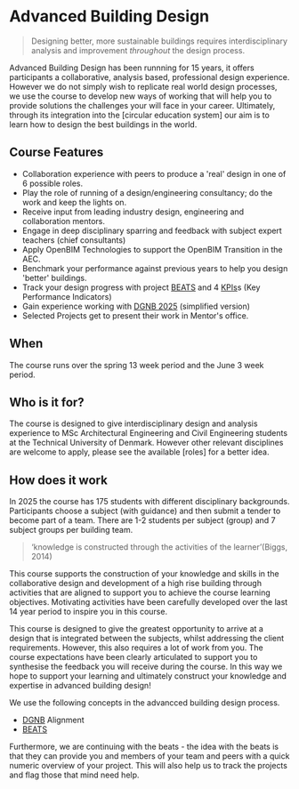 # Advanced Building Design
> Designing better, more sustainable buildings requires interdisciplinary analysis and improvement *throughout* the design process.

Advanced Building Design has been runnning for 15 years, it offers participants a collaborative, analysis based, professional design experience. However we do not simply wish to replicate real world design processes, we use the course to develop new ways of working that will help you to provide solutions the challenges your will face in your career. Ultimately, through its integration into the [circular education system] our aim is to learn how to design the best buildings in the world.

## Course Features
* Collaboration experience with peers to produce a 'real' design in one of 6 possible roles.
* Play the role of running of a design/engineering consultancy; do the work and keep the lights on.
* Receive input from leading industry design, engineering and collaboration mentors.
* Engage in deep disciplinary sparring and feedback with subject expert teachers (chief consultants)
* Apply OpenBIM Technologies to support the OpenBIM Transition in the AEC.
* Benchmark your performance against previous years to help you design 'better' buildings.
* Track your design progress with project [BEATS](/Project/BEATS) and 4 [KPIs](/Project/KPIs)s (Key Performance Indicators)
* Gain experience working with [DGNB 2025](/Tools/DGNB/README.md) (simplified version)
* Selected Projects get to present their work in Mentor's office.

## When
The course runs over the spring 13 week period and the June 3 week period. 

## Who is it for?
The course is designed to give interdisciplinary design and analysis experience to MSc Architectural Engineering and Civil Engineering students at the Technical University of Denmark. However other relevant disciplines are welcome to apply, please see the available [roles] for a better idea.

## How does it work
In 2025 the course has 175 students with different disciplinary backgrounds. Participants choose a subject (with guidance) and then submit a tender to become part of a team. There are 1-2 students per subject (group) and 7 subject groups per building team. 

> ‘knowledge is constructed through the activities of the learner’ ​(Biggs, 2014)​ 

This course supports the construction of your knowledge and skills in the collaborative design and development of a high rise building through activities that are aligned to support you to achieve the course learning objectives. Motivating activities have been carefully developed over the last 14 year period to inspire you in this course. 

This course is designed to give the greatest opportunity to arrive at a design that is integrated between the subjects, whilst addressing the client requirements. However, this also requires a lot of work from you. The course expectations have been clearly articulated to support you to synthesise the feedback you will receive during the course. In this way we hope to support your learning and ultimately construct your knowledge and expertise in advanced building design! 

We use the following concepts in the advancced building design process.

* [DGNB](/Tools/DGNB/README.md) Alignment
* [BEATS](BEATS/README.md)

Furthermore, we are continuing with the beats - the idea with the beats is that they can provide you and members of your team and peers with a quick numeric overview of your project. This will also help us to track the projects and flag those that mind need help.	 


